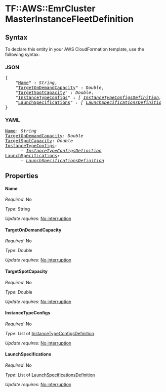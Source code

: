# TF::AWS::EmrCluster MasterInstanceFleetDefinition

## Syntax

To declare this entity in your AWS CloudFormation template, use the following syntax:

### JSON

<pre>
{
    "<a href="#name" title="Name">Name</a>" : <i>String</i>,
    "<a href="#targetondemandcapacity" title="TargetOnDemandCapacity">TargetOnDemandCapacity</a>" : <i>Double</i>,
    "<a href="#targetspotcapacity" title="TargetSpotCapacity">TargetSpotCapacity</a>" : <i>Double</i>,
    "<a href="#instancetypeconfigs" title="InstanceTypeConfigs">InstanceTypeConfigs</a>" : <i>[ <a href="instancetypeconfigsdefinition.md">InstanceTypeConfigsDefinition</a>, ... ]</i>,
    "<a href="#launchspecifications" title="LaunchSpecifications">LaunchSpecifications</a>" : <i>[ <a href="launchspecificationsdefinition.md">LaunchSpecificationsDefinition</a>, ... ]</i>
}
</pre>

### YAML

<pre>
<a href="#name" title="Name">Name</a>: <i>String</i>
<a href="#targetondemandcapacity" title="TargetOnDemandCapacity">TargetOnDemandCapacity</a>: <i>Double</i>
<a href="#targetspotcapacity" title="TargetSpotCapacity">TargetSpotCapacity</a>: <i>Double</i>
<a href="#instancetypeconfigs" title="InstanceTypeConfigs">InstanceTypeConfigs</a>: <i>
      - <a href="instancetypeconfigsdefinition.md">InstanceTypeConfigsDefinition</a></i>
<a href="#launchspecifications" title="LaunchSpecifications">LaunchSpecifications</a>: <i>
      - <a href="launchspecificationsdefinition.md">LaunchSpecificationsDefinition</a></i>
</pre>

## Properties

#### Name

_Required_: No

_Type_: String

_Update requires_: [No interruption](https://docs.aws.amazon.com/AWSCloudFormation/latest/UserGuide/using-cfn-updating-stacks-update-behaviors.html#update-no-interrupt)

#### TargetOnDemandCapacity

_Required_: No

_Type_: Double

_Update requires_: [No interruption](https://docs.aws.amazon.com/AWSCloudFormation/latest/UserGuide/using-cfn-updating-stacks-update-behaviors.html#update-no-interrupt)

#### TargetSpotCapacity

_Required_: No

_Type_: Double

_Update requires_: [No interruption](https://docs.aws.amazon.com/AWSCloudFormation/latest/UserGuide/using-cfn-updating-stacks-update-behaviors.html#update-no-interrupt)

#### InstanceTypeConfigs

_Required_: No

_Type_: List of <a href="instancetypeconfigsdefinition.md">InstanceTypeConfigsDefinition</a>

_Update requires_: [No interruption](https://docs.aws.amazon.com/AWSCloudFormation/latest/UserGuide/using-cfn-updating-stacks-update-behaviors.html#update-no-interrupt)

#### LaunchSpecifications

_Required_: No

_Type_: List of <a href="launchspecificationsdefinition.md">LaunchSpecificationsDefinition</a>

_Update requires_: [No interruption](https://docs.aws.amazon.com/AWSCloudFormation/latest/UserGuide/using-cfn-updating-stacks-update-behaviors.html#update-no-interrupt)

